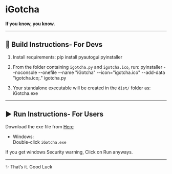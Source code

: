 # iGotcha

**If you know, you know.**

---

## 🔧 Build Instructions- For Devs

1. Install requirements:
   pip install pyautogui pyinstaller

2. From the folder containing `igotcha.py` and `igotcha.ico`, run:
   pyinstaller --noconsole --onefile --name "iGotcha" --icon="igotcha.ico" --add-data "igotcha.ico;." igotcha.py

3. Your standalone executable will be created in the `dist/` folder as:
   iGotcha.exe

---

## ▶️ Run Instructions- For Users
 Download the exe file from [Here](https://github.com/akasumitlamba/iGotcha/releases/download/v1.0/iGotcha.exe)
- Windows:  
  Double-click `iGotcha.exe`

If you get windows Security warning, Click on Run anyways.

---

✨ That’s it. Good Luck
